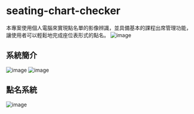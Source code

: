 # seating-chart-checker
 本專案使用個人電腦來實現點名單的影像辨識，並具備基本的課程出席管理功能，讓使用者可以輕鬆地完成座位表形式的點名。
![image](https://github.com/yali30814936/seating-chart-checker/assets/73873427/e36bb1f7-0641-4d3c-8ca2-096423406d54)
## 系統簡介
![image](https://github.com/yali30814936/seating-chart-checker/assets/73873427/8cf14b49-4908-4a02-86ea-5d22f74b5b5f)
![image](https://github.com/yali30814936/seating-chart-checker/assets/73873427/af6df1d6-efc8-4044-b3fa-67247ed8d399)
## 點名系統
![image](https://github.com/yali30814936/seating-chart-checker/assets/73873427/960cc755-accb-4d07-9382-efe9f7c03725)
